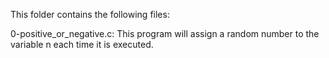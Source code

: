 This folder contains the following files:

0-positive_or_negative.c: This program will assign a random number
			  to the variable n each time it is executed.

